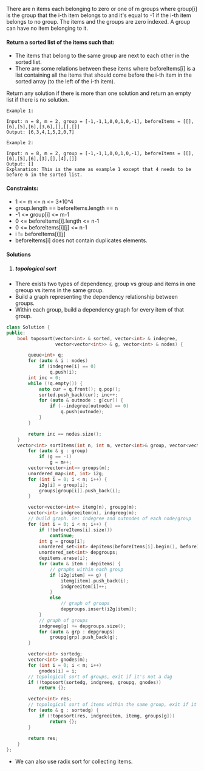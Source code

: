 There are n items each belonging to zero or one of m groups where group[i] is the group that the i-th item belongs to and it's equal to -1 if the i-th item belongs to no group. The items and the groups are zero indexed. A group can have no item belonging to it.

#### Return a sorted list of the items such that:

-    The items that belong to the same group are next to each other in the sorted list.
-    There are some relations between these items where beforeItems[i] is a list containing all the items that should come before the i-th item in the sorted array (to the left of the i-th item).

Return any solution if there is more than one solution and return an empty list if there is no solution.

 

```
Example 1:

Input: n = 8, m = 2, group = [-1,-1,1,0,0,1,0,-1], beforeItems = [[],[6],[5],[6],[3,6],[],[],[]]
Output: [6,3,4,1,5,2,0,7]

Example 2:

Input: n = 8, m = 2, group = [-1,-1,1,0,0,1,0,-1], beforeItems = [[],[6],[5],[6],[3],[],[4],[]]
Output: []
Explanation: This is the same as example 1 except that 4 needs to be before 6 in the sorted list.
```

 

#### Constraints:

-    1 <= m <= n <= 3*10^4
-    group.length == beforeItems.length == n
-    -1 <= group[i] <= m-1
-    0 <= beforeItems[i].length <= n-1
-    0 <= beforeItems[i][j] <= n-1
-    i != beforeItems[i][j]
-    beforeItems[i] does not contain duplicates elements.


#### Solutions

1. ##### topological sort

- There exists two types of dependency, group vs group and items in one greoup vs items in the same group.
- Build a graph representing the dependency relationship between groups.
- Within each group, build a dependency graph for every item of that group.

```cpp
class Solution {
public:
    bool toposort(vector<int> & sorted, vector<int> & indegree, 
                  vector<vector<int>> & g, vector<int> & nodes) {

        queue<int> q;
        for (auto & i : nodes)
            if (indegree[i] == 0)
                q.push(i);
        int inc = 0;
        while (!q.empty()) {
            auto cur = q.front(); q.pop();
            sorted.push_back(cur); inc++;
            for (auto & outnode : g[cur]) {
                if (--indegree[outnode] == 0)
                    q.push(outnode);
            }
        }

        return inc == nodes.size();
    }
    vector<int> sortItems(int n, int m, vector<int>& group, vector<vector<int>>& beforeItems) {
        for (auto & g : group)
            if (g == -1)
                g = m++;
        vector<vector<int>> groups(m);
        unordered_map<int, int> i2g;
        for (int i = 0; i < n; i++) {
            i2g[i] = group[i];
            groups[group[i]].push_back(i);    
        }

        vector<vector<int>> itemg(n), groupg(m);
        vector<int> indgreeitem(n), indgreeg(m);
        // build graph. ie: indegree and outnodes of each node/group
        for (int i = 0; i < n; i++) {
            if (!beforeItems[i].size())
                continue;
            int g = group[i];
            unordered_set<int> depitems(beforeItems[i].begin(), beforeItems[i].end());
            unordered_set<int> depgroups;
            depitems.erase(i);
            for (auto & item : depitems) {
                // graphs within each group
                if (i2g[item] == g) {
                    itemg[item].push_back(i);
                    indgreeitem[i]++;
                }
                else
                    // graph of groups
                    depgroups.insert(i2g[item]);
            }
            // graph of groups
            indgreeg[g] += depgroups.size();
            for (auto & grp : depgroups)
                groupg[grp].push_back(g);
        }

        vector<int> sortedg;
        vector<int> gnodes(m);
        for (int i = 0; i < m; i++)
            gnodes[i] = i;
        // topological sort of groups, exit if it's not a dag
        if (!toposort(sortedg, indgreeg, groupg, gnodes))
            return {};

        vector<int> res;
        // topological sort of items within the same group, exit if it's not a dag
        for (auto & g : sortedg) {
            if (!toposort(res, indgreeitem, itemg, groups[g]))
                return {};
        }
        
        return res;
    }
};
```

- We can also use radix sort for collecting items.